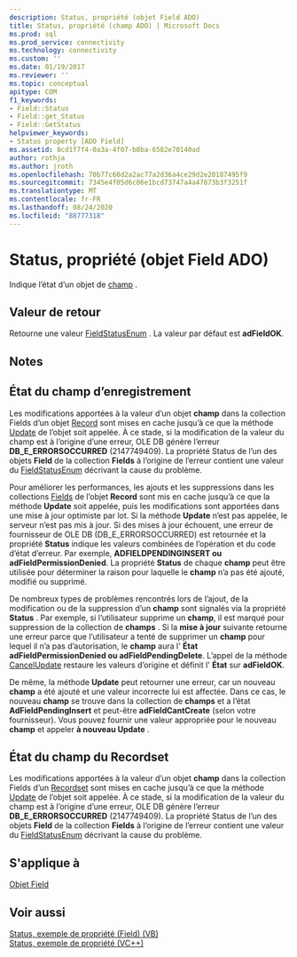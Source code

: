 ```yaml
---
description: Status, propriété (objet Field ADO)
title: Status, propriété (champ ADO) | Microsoft Docs
ms.prod: sql
ms.prod_service: connectivity
ms.technology: connectivity
ms.custom: ''
ms.date: 01/19/2017
ms.reviewer: ''
ms.topic: conceptual
apitype: COM
f1_keywords:
- Field::Status
- Field::get_Status
- Field::GetStatus
helpviewer_keywords:
- Status property [ADO Field]
ms.assetid: 8cd1f7f4-0a3a-4f07-b8ba-6582e70140ad
author: rothja
ms.author: jroth
ms.openlocfilehash: 70b77c60d2a2ac77a2d36a4ce29d2e20187495f9
ms.sourcegitcommit: 7345e4f05d6c06e1bcd73747a4a47873b3f3251f
ms.translationtype: MT
ms.contentlocale: fr-FR
ms.lasthandoff: 08/24/2020
ms.locfileid: "88777318"
---
```

# <a name="status-property-ado-field"></a>Status, propriété (objet Field ADO)
Indique l’état d’un objet de [champ](./field-object.md) .  
  
## <a name="return-value"></a>Valeur de retour  
 Retourne une valeur [FieldStatusEnum](./fieldstatusenum.md) . La valeur par défaut est **adFieldOK**.  
  
## <a name="remarks"></a>Notes  
  
## <a name="record-field-status"></a>État du champ d’enregistrement  
 Les modifications apportées à la valeur d’un objet **champ** dans la collection Fields d’un objet [Record](./record-object-ado.md) sont mises en cache jusqu’à ce que la méthode [Update](./update-method.md) de l’objet soit appelée. À ce stade, si la modification de la valeur du champ est à l’origine d’une erreur, OLE DB génère l’erreur **DB_E_ERRORSOCCURRED** (2147749409). La propriété Status de l’un des objets **Field** de la collection **Fields** à l’origine de l’erreur contient une valeur du [FieldStatusEnum](./fieldstatusenum.md) décrivant la cause du problème.  
  
 Pour améliorer les performances, les ajouts et les suppressions dans les collections [Fields](./fields-collection-ado.md) de l’objet **Record** sont mis en cache jusqu’à ce que la méthode **Update** soit appelée, puis les modifications sont apportées dans une mise à jour optimiste par lot. Si la méthode **Update** n’est pas appelée, le serveur n’est pas mis à jour. Si des mises à jour échouent, une erreur de fournisseur de OLE DB (DB_E_ERRORSOCCURRED) est retournée et la propriété **Status** indique les valeurs combinées de l’opération et du code d’état d’erreur. Par exemple, **ADFIELDPENDINGINSERT ou adFieldPermissionDenied**. La propriété **Status** de chaque **champ** peut être utilisée pour déterminer la raison pour laquelle le **champ** n’a pas été ajouté, modifié ou supprimé.  
  
 De nombreux types de problèmes rencontrés lors de l’ajout, de la modification ou de la suppression d’un **champ** sont signalés via la propriété **Status** . Par exemple, si l’utilisateur supprime un **champ**, il est marqué pour suppression de la collection de **champs** . Si la **mise à jour** suivante retourne une erreur parce que l’utilisateur a tenté de supprimer un **champ** pour lequel il n’a pas d’autorisation, le **champ** aura l' **État** **adFieldPermissionDenied ou adFieldPendingDelete**. L’appel de la méthode [CancelUpdate](./cancelupdate-method-ado.md) restaure les valeurs d’origine et définit l' **État** sur **adFieldOK**.  
  
 De même, la méthode **Update** peut retourner une erreur, car un nouveau **champ** a été ajouté et une valeur incorrecte lui est affectée. Dans ce cas, le nouveau **champ** se trouve dans la collection de **champs** et a l’état **AdFieldPendingInsert** et peut-être **adFieldCantCreate** (selon votre fournisseur). Vous pouvez fournir une valeur appropriée pour le nouveau **champ** et appeler **à nouveau Update** .  
  
## <a name="recordset-field-status"></a>État du champ du Recordset  
 Les modifications apportées à la valeur d’un objet **champ** dans la collection Fields d’un [Recordset](./recordset-object-ado.md) sont mises en cache jusqu’à ce que la méthode [Update](./update-method.md) de l’objet soit appelée. À ce stade, si la modification de la valeur du champ est à l’origine d’une erreur, OLE DB génère l’erreur **DB_E_ERRORSOCCURRED** (2147749409). La propriété Status de l’un des objets **Field** de la collection **Fields** à l’origine de l’erreur contient une valeur du [FieldStatusEnum](./fieldstatusenum.md) décrivant la cause du problème.  
  
## <a name="applies-to"></a>S'applique à  
 [Objet Field](./field-object.md)  
  
## <a name="see-also"></a>Voir aussi  
 [Status, exemple de propriété (Field) (VB)](./status-property-example-field-vb.md)   
 [Status, exemple de propriété (VC++)](./status-property-example-vc.md)